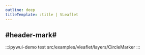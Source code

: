 ```yaml
---
outline: deep
titleTemplate: :title | VLeaflet
---
```


## #header-mark#
:::ipywui-demo test
src/examples/vleaflet/layers/CircleMarker
::: 
